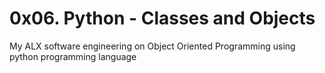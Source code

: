 # 0x06. Python - Classes and Objects
My ALX software engineering on Object Oriented Programming using python programming language
